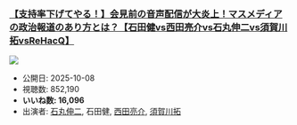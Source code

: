 ### [【支持率下げてやる！】会見前の音声配信が大炎上！マスメディアの政治報道のあり方とは？【石田健vs西田亮介vs石丸伸二vs須賀川拓vsReHacQ】](https://www.youtube.com/watch?v=0BV-ZkN2Q8o)
[![](https://img.youtube.com/vi/0BV-ZkN2Q8o/sddefault.jpg)](https://www.youtube.com/watch?v=0BV-ZkN2Q8o)
-   公開日: 2025-10-08
-   視聴数: 852,190
-   **いいね数: 16,096**
-   出演者: [石丸伸二](/rehacq_fan/people/石丸伸二 "wikilink"), 石田健, [西田亮介](/rehacq_fan/people/西田亮介 "wikilink"), [須賀川拓](/rehacq_fan/people/須賀川拓 "wikilink")
